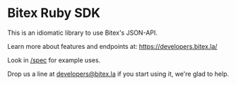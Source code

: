# Bitex Ruby SDK

This is an idiomatic library to use Bitex's JSON-API.

Learn more about features and endpoints at: https://developers.bitex.la/

Look in [/spec](https://github.com/bitex-la/bitex-sdk-ruby/tree/master/spec) for example uses.

Drop us a line at developers@bitex.la if you start using it, we're glad to help.
